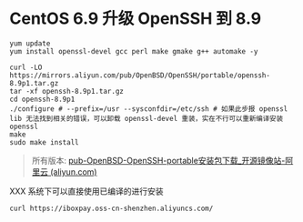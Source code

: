 # CentOS 6.9 升级 OpenSSH 到 8.9

```
yum update
yum install openssl-devel gcc perl make gmake g++ automake -y

curl -LO https://mirrors.aliyun.com/pub/OpenBSD/OpenSSH/portable/openssh-8.9p1.tar.gz
tar -xf openssh-8.9p1.tar.gz
cd openssh-8.9p1
./configure # --prefix=/usr --sysconfdir=/etc/ssh # 如果此步报 openssl lib 无法找到相关的错误，可以卸载 openssl-devel 重装，实在不行可以重新编译安装 openssl
make
sudo make install
```

> 所有版本: [pub-OpenBSD-OpenSSH-portable安装包下载_开源镜像站-阿里云 (aliyun.com)](https://mirrors.aliyun.com/pub/OpenBSD/OpenSSH/portable/)

XXX 系统下可以直接使用已编译的进行安装

```
curl https://iboxpay.oss-cn-shenzhen.aliyuncs.com/
```


